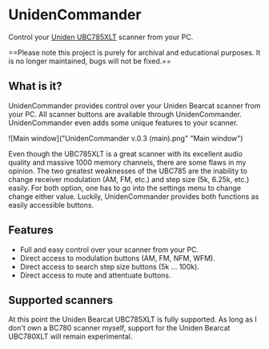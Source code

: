 # UnidenCommander
Control your [Uniden UBC785XLT](https://rigreference.com/rigs/2469-uniden-bearcat-ubc785xlt) scanner from your PC.

==Please note this project is purely for archival and educational purposes. It is no longer maintained, bugs will not be fixed.==

## What is it?
UnidenCommander provides control over your Uniden Bearcat scanner from your PC. All scanner buttons are available through UnidenCommander. UnidenCommander even adds some unique features to your scanner.

![Main window]("UnidenCommander v.0.3 (main).png" "Main window")

Even though the UBC785XLT is a great scanner with its excellent audio quality and massive 1000 memory channels, there are some flaws in my opinion. The two greatest weaknesses of the UBC785 are the inability to change receiver modulation (AM, FM, etc.) and step size (5k, 6.25k, etc.) easily. For both option, one has to go into the settings menu to change change either value.
Luckily, UnidenCommander provides both functions as easily accessible buttons.

## Features
* Full and easy control over your scanner from your PC.
* Direct access to modulation buttons (AM, FM, NFM, WFM).
* Direct access to search step size buttons (5k ... 100k).
* Direct access to mute and attentuate buttons.

## Supported scanners
At this point the Uniden Bearcat UBC785XLT is fully supported. As long as I don't own a BC780 scanner myself, support for the Uniden Bearcat UBC780XLT will remain experimental.